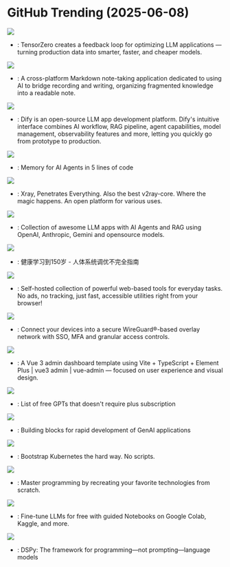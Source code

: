 # GitHub Trending (2025-06-08)

![](https://img.shields.io/badge/Rust-New%20260-green?style=flat-square&logo=appveyor)
- [](https://github.comundefined): TensorZero creates a feedback loop for optimizing LLM applications — turning production data into smarter, faster, and cheaper models.

![](https://img.shields.io/badge/TypeScript-New%20325-green?style=flat-square&logo=appveyor)
- [](https://github.comundefined): A cross-platform Markdown note-taking application dedicated to using AI to bridge recording and writing, organizing fragmented knowledge into a readable note.

![](https://img.shields.io/badge/TypeScript-New%20561-green?style=flat-square&logo=appveyor)
- [](https://github.comundefined): Dify is an open-source LLM app development platform. Dify's intuitive interface combines AI workflow, RAG pipeline, agent capabilities, model management, observability features and more, letting you quickly go from prototype to production.

![](https://img.shields.io/badge/Python-New%20872-green?style=flat-square&logo=appveyor)
- [](https://github.comundefined): Memory for AI Agents in 5 lines of code

![](https://img.shields.io/badge/Go-New%2023-green?style=flat-square&logo=appveyor)
- [](https://github.comundefined): Xray, Penetrates Everything. Also the best v2ray-core. Where the magic happens. An open platform for various uses.

![](https://img.shields.io/badge/Python-New%2093-green?style=flat-square&logo=appveyor)
- [](https://github.comundefined): Collection of awesome LLM apps with AI Agents and RAG using OpenAI, Anthropic, Gemini and opensource models.

![](https://img.shields.io/badge/none-New%20414-green?style=flat-square&logo=appveyor)
- [](https://github.comundefined): 健康学习到150岁 - 人体系统调优不完全指南

![](https://img.shields.io/badge/TypeScript-New%20405-green?style=flat-square&logo=appveyor)
- [](https://github.comundefined): Self-hosted collection of powerful web-based tools for everyday tasks. No ads, no tracking, just fast, accessible utilities right from your browser!

![](https://img.shields.io/badge/Go-New%20231-green?style=flat-square&logo=appveyor)
- [](https://github.comundefined): Connect your devices into a secure WireGuard®-based overlay network with SSO, MFA and granular access controls.

![](https://img.shields.io/badge/Vue-New%20113-green?style=flat-square&logo=appveyor)
- [](https://github.comundefined): A Vue 3 admin dashboard template using Vite + TypeScript + Element Plus | vue3 admin | vue-admin — focused on user experience and visual design.

![](https://img.shields.io/badge/none-New%2085-green?style=flat-square&logo=appveyor)
- [](https://github.comundefined): List of free GPTs that doesn't require plus subscription

![](https://img.shields.io/badge/Python-New%20151-green?style=flat-square&logo=appveyor)
- [](https://github.comundefined): Building blocks for rapid development of GenAI applications

![](https://img.shields.io/badge/none-New%2031-green?style=flat-square&logo=appveyor)
- [](https://github.comundefined): Bootstrap Kubernetes the hard way. No scripts.

![](https://img.shields.io/badge/Markdown-New%20269-green?style=flat-square&logo=appveyor)
- [](https://github.comundefined): Master programming by recreating your favorite technologies from scratch.

![](https://img.shields.io/badge/Jupyter%20Notebook-New%20176-green?style=flat-square&logo=appveyor)
- [](https://github.comundefined): Fine-tune LLMs for free with guided Notebooks on Google Colab, Kaggle, and more.

![](https://img.shields.io/badge/Python-New%20106-green?style=flat-square&logo=appveyor)
- [](https://github.comundefined): DSPy: The framework for programming—not prompting—language models

